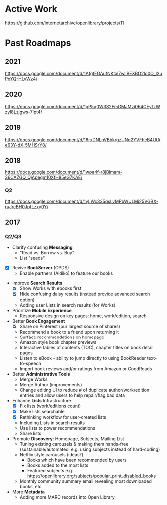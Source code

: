 # Active Work
https://github.com/internetarchive/openlibrary/projects/11

# Past Roadmaps

## 2021
https://docs.google.com/document/d/1AfgtFGAufNKtxl7wllBEXBO2lo0O_I2uPxYQ-HLvWz4/

## 2020
https://docs.google.com/document/d/1gP5q0W3S2Fj5GMJMzi064CEy1zWzyl8Lzjgws-7lpt4/

## 2019
https://docs.google.com/document/d/16rxDNLnVBbkrgzUNd2YVFheB4UtAe63Y-dX_5MHSrY8/

## 2018
https://docs.google.com/document/d/1wpa4f-r8jBimam-36CAZGQ_QjApegm10XfH85eG7KAE/

### Q2
https://docs.google.com/document/d/1yLWc335qsLyMPbWULMj25VGBX-ruJrcBH0JpfLzxy0Y/

## 2017

### Q2/Q3
* Clarify confusing **Messaging**
  * "Read vs. Borrow vs. Buy"
  * List "seeds"
* [X] Revive **BookServer** (OPDS)
  * Enable partners (Aldiko) to feature our books
* Improve **Search Results**
  * [X] Show Works with ebooks first
  * [X] Hide confusing daisy results (instead provide advanced search option)
  * Adding user Lists in search results (for Works)
* Prioritize **Mobile Experience**
  * Responsive design on key pages: home, work/edition, search
* Better **Book Engagement**
  * [X] Share on Pinterest (our largest source of shares)
  * Recommend a book to a friend upon returning it
  * Surface recommendations on homepage
  * Amazon style book chapter previews
  * Interactive tables of contents (TOC), chapter titles on book detail pages
  * Listen to eBook - ability to jump directly to using BookReader text-to-speech
  * Import book reviews and/or ratings from Amazon or GoodReads
* Better **Administrative Tools**
  * Merge Works
  * Merge Author (improvements)
  * Change editing UI to reduce # of duplicate author/work/edition entries and allow users to help repair/flag bad data
* Enhance **Lists** Infrastructure
  * [X] Fix lists (work/editions count)
  * [X] Make lists searchable
  * [X] Rethinking workflow for user-created lists
  * Including Lists in search results
  * Use lists to power recommendations
  * Share lists
* Promote **Discovery**: Homepage, Subjects, Mailing List
  * Tuning existing carousels & making them hands-free (sustainable/automated, e.g. using subjects instead of hard-coding)
  * Netflix style carousels (ideas?)
    * Books which have been recommended by users
    * Books added to the most lists
    * Featured subjects e.g. https://openlibrary.org/subjects/popular_print_disabled_books
  * Monthly community summary email revealing most downloaded books, etc
* More **Metadata**
  * Adding more MARC records into Open Library